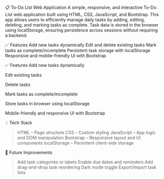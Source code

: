 📋 To-Do List Web Application
A simple, responsive, and interactive To-Do List web application built using HTML, CSS, JavaScript, and Bootstrap.
This app allows users to efficiently manage daily tasks by adding, editing, deleting, and marking tasks as complete. 
Task data is stored in the browser using localStorage, ensuring persistence across sessions without requiring a backend.

✅ Features
Add new tasks dynamically
Edit and delete existing tasks
Mark tasks as complete/incomplete
Persistent task storage with localStorage
Responsive and mobile-friendly UI with Bootstrap

✅ Features
Add new tasks dynamically

Edit existing tasks

Delete tasks

Mark tasks as complete/incomplete

Store tasks in browser using localStorage

Mobile-friendly and responsive UI with Bootstrap



💡 Tech Stack
> HTML – Page structure
> CSS – Custom styling
> JavaScript – App logic and DOM manipulation
> Bootstrap – Responsive layout and UI components
> localStorage – Persistent client-side storage

🌟 Future Improvements
 > Add task categories or labels
 > Enable due dates and reminders
 > Add drag-and-drop task reordering
 > Dark mode toggle
 > Export/Import task lists
